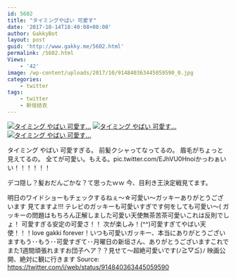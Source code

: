 ```yaml
---
id: 5602
title: "タイミングやばい 可愛す"
date: '2017-10-14T18:40:08+08:00'
author: GakkyBot
layout: post
guid: 'http://www.gakky.me/5602.html'
permalink: /5602.html
Views:
    - '42'
image: /wp-content/uploads/2017/10/914840363445059590_0.jpg
categories:
    - twitter
tags:
    - twitter
    - 新垣结衣
---
```


[![タイミング
やばい 可愛す...](http://www.yui-aragaki.org/wp-content/uploads/2017/10/914840363445059590_0.jpg)](http://www.yui-aragaki.org/wp-content/uploads/2017/10/914840363445059590_0.jpg)
[![タイミング
やばい 可愛す...](http://www.yui-aragaki.org/wp-content/uploads/2017/10/914840363445059590_1.jpg)](http://www.yui-aragaki.org/wp-content/uploads/2017/10/914840363445059590_1.jpg)
[![タイミング
やばい 可愛す...](http://www.yui-aragaki.org/wp-content/uploads/2017/10/914840363445059590_2.jpg)](http://www.yui-aragaki.org/wp-content/uploads/2017/10/914840363445059590_2.jpg)

タイミング
やばい 可愛すぎる。
前髪クシャってなってるの。
眉毛がちょっと見えてるの。
全てが可愛い。もえる。pic.twitter.com/EJhVU0Hnoiかっわぁいい！！！！！！

デコ隠し？髪おだんごかな？て思ったｗｗ
今、目利き王決定戦見てます。

明日のワイドショーもチェックするねぇ～☆可愛い～ガッキーありがとうございます 見てますよ!!! テレビのガッキーも可愛いすぎです何をしても可愛い～(
ガッキーの問題はもちろん正解しました可愛い天使無茶苦茶可愛いこれは反則でしょ！
可愛すぎる安定の可愛さ！！
次が楽しみ！(^^)可愛すぎてやばい天使！！！love gakki forever！いつも可愛いガッキー、本当にありがとうございますもう･･もう･･可愛すぎて･･月曜日の新垣さん、ありがとうございますこれでまた1週間頑張れますお団子ヘア？？見せて〜超絶可愛いです(ﾉ≧▽≦)ﾉ
映画公開、絶対に観に行きます
Source: <https://twitter.com/i/web/status/914840363445059590>
